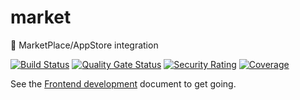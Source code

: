 # market
:convenience_store: MarketPlace/AppStore integration

[![Build Status](https://drone.owncloud.com/api/badges/owncloud/market/status.svg?branch=master)](https://drone.owncloud.com/owncloud/market)
[![Quality Gate Status](https://sonarcloud.io/api/project_badges/measure?project=owncloud_market&metric=alert_status)](https://sonarcloud.io/dashboard?id=owncloud_market)
[![Security Rating](https://sonarcloud.io/api/project_badges/measure?project=owncloud_market&metric=security_rating)](https://sonarcloud.io/dashboard?id=owncloud_market)
[![Coverage](https://sonarcloud.io/api/project_badges/measure?project=owncloud_market&metric=coverage)](https://sonarcloud.io/dashboard?id=owncloud_market)

See the [Frontend development](https://github.com/owncloud/market/wiki/Frontend-development-(WIP)) document to get going.
